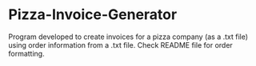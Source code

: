 # Pizza-Invoice-Generator
Program developed to create invoices for a pizza company (as a .txt file) using order information from a .txt file. Check README file for order formatting.
